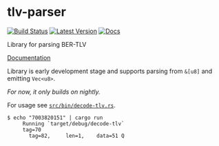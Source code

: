 # tlv-parser
[![Build Status](https://travis-ci.org/lexxvir/tlv-parser.svg?branch=master)](https://travis-ci.org/lexxvir/tlv-parser.svg)
[![Latest Version](https://img.shields.io/crates/v/tlv_parser.svg)](https://crates.io/crates/tlv_parser)
[![Docs](https://docs.rs/tlv_parser/badge.svg)](https://docs.rs/tlv_parser)

Library for parsing BER-TLV

[Documentation](https://lexxvir.github.io/tlv-parser/tlv_parser/index.html)

Library is early development stage and supports parsing from `&[u8]` and emitting `Vec<u8>`.

*For now, it only builds on nightly.*

For usage see [`src/bin/decode-tlv.rs`](https://github.com/lexxvir/tlv-parser/blob/master/examples/src/bin/decode-tlv.rs).

```
$ echo "7003820151" | cargo run
     Running `target/debug/decode-tlv`
	 tag=70
	   tag=82,     len=1,    data=51 Q
```

